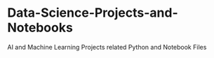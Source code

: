 # Data-Science-Projects-and-Notebooks
AI and Machine Learning Projects related Python and Notebook Files
